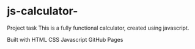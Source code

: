 # js-calculator-
Project task
This is a fully functional calculator, created using javascript.

Built with
HTML
CSS
Javascript
GitHub Pages
